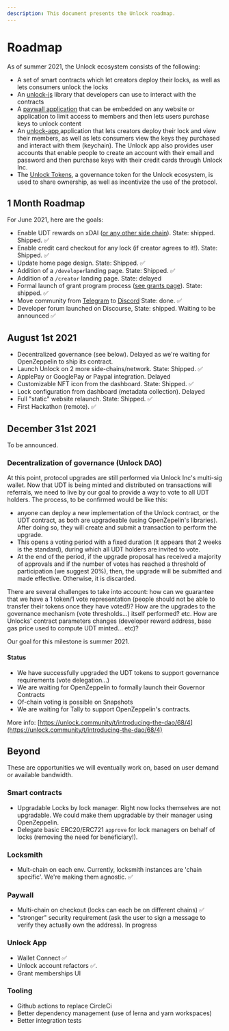 ```yaml
---
description: This document presents the Unlock roadmap.
---
```


# Roadmap

As of summer 2021, the Unlock ecosystem consists of the following:

* A set of smart contracts which let creators deploy their locks, as well as lets consumers unlock the locks
* An [unlock-js](https://www.npmjs.com/package/@unlock-protocol/unlock-js) library that developers can use to interact with the contracts
* A [paywall application](https://paywall.unlock-protocol.com/) that can be embedded on any website or application to limit access to members and then lets users purchase keys to unlock content
* An [unlock-app ](https://app.unlock-protocol.com/dashboard)application that lets creators deploy their lock and view their members, as well as lets consumers view the keys they purchased and interact with them \(keychain\). The Unlock app also provides user accounts that enable people to create an account with their email and password and then purchase keys with their credit cards through Unlock Inc.
* The [Unlock Tokens](https://github.com/unlock-protocol/unlock/wiki/The-Unlock-Tokens), a governance token for the Unlock ecosystem, is used to share ownership, as well as incentivize the use of the protocol.

## 1 Month Roadmap

For June 2021, here are the goals:

* Enable UDT rewards on xDAI \([or any other side chain](the-unlock-token/side-chains-and-layer-2.md)\). State: shipped. Shipped. ✅
* Enable credit card checkout for any lock \(if creator agrees to it!\). State: Shipped. ✅
* Update home page design. State: Shipped. ✅
* Addition of a `/developer`landing page. State: Shipped. ✅
* Addition of a `/creator` landing page. State: delayed
* Formal launch of grant program process \([see grants page](grants-bounties-and-matchings.md)\). State: shipped. ✅
* Move community from [Telegram](https://t.me/unlockprotocol) to [Discord](https://discord.gg/nBNPqmPW) State: done. ✅
* Developer forum launched on Discourse,  State: shipped. Waiting to be announced ✅

## August 1st 2021

* Decentralized governance \(see below\). Delayed as we're waiting for OpenZeppelin to ship its contract.
* Launch Unlock on 2 more side-chains/network. State: Shipped. ✅
* ApplePay or GooglePay or Paypal integration. Delayed
* Customizable NFT icon from the dashboard. State: Shipped. ✅
* Lock configuration from dashboard \(metadata collection\). Delayed
* Full "static" website relaunch. State: Shipped. ✅
* First Hackathon \(remote\). ✅

## December 31st 2021

To be announced.

### Decentralization of governance \(Unlock DAO\)

At this point, protocol upgrades are still performed via Unlock Inc's multi-sig wallet. Now that UDT is being minted and distributed on transactions will referrals, we need to live by our goal to provide a way to vote to all UDT holders. The process, to be confirmed would be like this:

* anyone can deploy a new implementation of the Unlock contract, or the UDT contract, as both are upgradeable \(using OpenZepelin's libraries\). After doing so, they will create and submit a transaction to perform the upgrade.
* This opens a voting period with a fixed duration \(it appears that 2 weeks is the standard\), during which all UDT holders are invited to vote.
* At the end of the period, if the upgrade proposal has received a majority of approvals and if the number of votes has reached a threshold of participation \(we suggest 20%\), then, the upgrade will be submitted and made effective. Otherwise, it is discarded.

There are several challenges to take into account: how can we guarantee that we have a 1 token/1 vote representation \(people should not be able to transfer their tokens once they have voted!\)? How are the upgrades to the governance mechanism \(vote thresholds...\) itself performed? etc. How are Unlocks' contract parameters changes \(developer reward address, base gas price used to compute UDT minted... etc\)?

Our goal for this milestone is summer 2021. 

#### Status

* We have successfully upgraded the UDT tokens to support governance requirements \(vote delegation...\)
* We are waiting for OpenZeppelin to formally launch their Governor Contracts
* Of-chain voting is possible on Snapshots
* We are waiting for Tally to support OpenZeppelin's contracts.

More info: [https://unlock.community/t/introducing-the-dao/68/4](https://unlock.community/t/introducing-the-dao/68/4)

## Beyond

These are opportunities we will eventually work on, based on user demand or available bandwidth.

### Smart contracts

* Upgradable Locks by lock manager. Right now locks themselves are not upgradable. We could make them upgradable by their manager using OpenZeppelin.
* Delegate basic ERC20/ERC721 `approve` for lock managers on behalf of locks \(removing the need for beneficiary!\).

### Locksmith

* Mult-chain on each env. Currently, locksmith instances are 'chain specific'. We're making them agnostic. ✅

### Paywall

* Multi-chain on checkout \(locks can each be on different chains\) ✅
* "stronger" security requirement \(ask the user to sign a message to verify they actually own the address\). In progress

### Unlock App

* Wallet Connect ✅
* Unlock account refactors ✅.
* Grant memberships UI

### Tooling

* Github actions to replace CircleCi
* Better dependency management \(use of lerna and yarn workspaces\)
* Better integration tests

